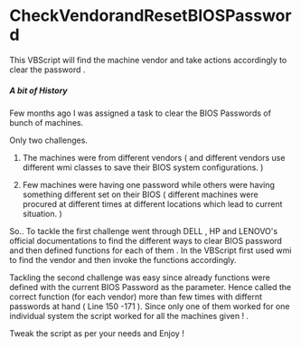 # CheckVendorandResetBIOSPassword
This VBScript will find the machine vendor and take actions accordingly to clear the password .

##### A bit of History

Few months ago I was assigned a task to clear the BIOS Passwords of bunch of machines.

Only two challenges.
1. The machines were from different vendors 
( and different vendors use different wmi classes to save their BIOS system configurations. )

2. Few machines were having one password while others were having something different set on their BIOS 
( different machines were procured at different times  at different locations which lead to current situation. )

So..
To tackle the first challenge
went through DELL , HP and LENOVO's official documentations to find the different ways to clear BIOS password 
and then defined functions for each of them . In the VBScript first used wmi to find the vendor and then invoke 
the functions accordingly.

Tackling the second challenge
was easy since already functions were defined with the current BIOS Password as the parameter.
Hence called the correct function (for each vendor) more than few times with differnt passwords at hand ( Line 150 -171 ).
Since only one of them worked for one individual system the script worked for all the machines given ! .

Tweak the script as per your needs and Enjoy !
